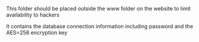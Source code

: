 This folder should be placed outside the www folder on the website to limit availability to hackers

It contains the database connection information including password and the AES=256 encryption key
